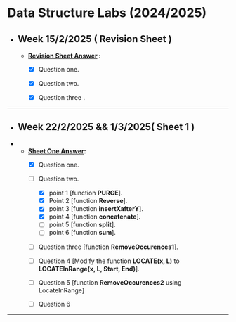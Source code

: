 # Data Structure Labs (2024/2025)

- ## Week 15/2/2025 ( Revision Sheet  ) 

    - **[Revision Sheet Answer](https://github.com/YoussefElbahnihy/Data-structure-sheets/tree/27b136b4519b003987863e2bdd313c894160f31e/introduction%20sheet) :**
	   - [x]  Question one.
	   - [x]  Question two.
	   - [x]  Question three .

  
---

- ## Week 22/2/2025 && 1/3/2025( Sheet 1 )
- 
   - **[Sheet One Answer](https://github.com/YoussefElbahnihy/Data-structure-sheets/blob/884a67ec06ea2be51cfaf57bc51f0f917dd02dcb/sheet%201/Sheet%201%20Answer):**
	   - [x] Question one.
	   - [ ] Question two.
	       - [x] point 1 [function **PURGE**].
	       - [x] Point 2 [function **Reverse**].
	       - [x] point 3 [function **insertXafterY**].
	       - [x] point 4 [function **concatenate**].
	       - [ ] point 5 [function **split**].
	       - [ ] point 6 [function **sum**].
	   - [ ] Question three [function **RemoveOccurences1**].
     - [ ] Question 4 [Modify the function **LOCATE(x, L)** to **LOCATEInRange(x, L, Start, End)**].
     - [ ] Question 5 [function **RemoveOccurences2** using LocateInRange]
     - [ ] Question 6
         

---
